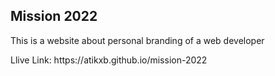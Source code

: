 <h2> Mission 2022 </h2>
<p>This is a website about personal branding of a web developer </p>
<p>Llive Link: https://atikxb.github.io/mission-2022</p>
